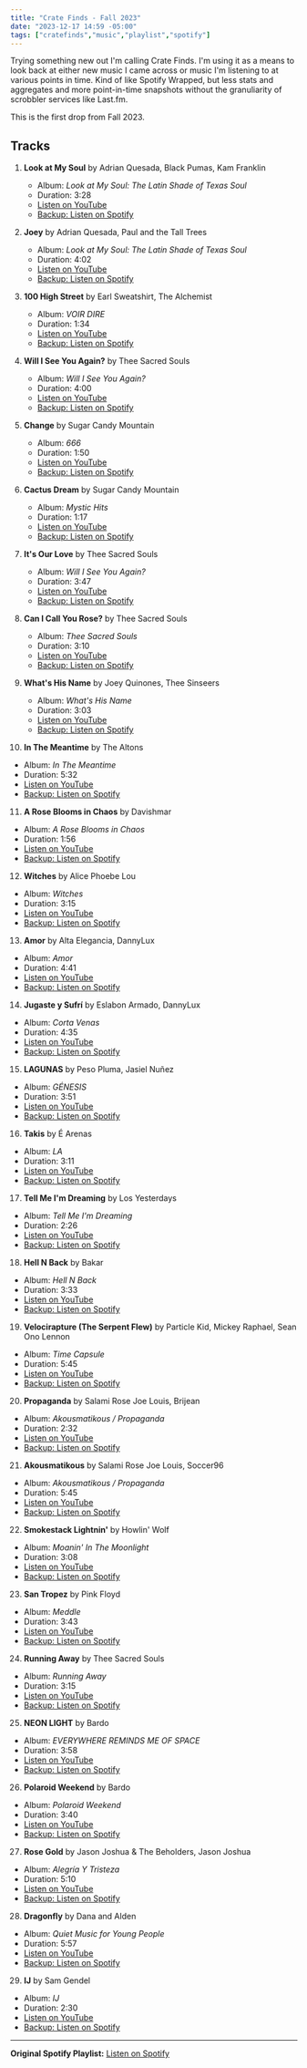 ```yaml
---
title: "Crate Finds - Fall 2023"
date: "2023-12-17 14:59 -05:00"
tags: ["cratefinds","music","playlist","spotify"]
---
```


Trying something new out I'm calling Crate Finds. I'm using it as a means to look back at either new music I came across or music I'm listening to at various points in time. Kind of like Spotify Wrapped, but less stats and aggregates and more point-in-time snapshots without the granuliarity of scrobbler services like Last.fm.

This is the first drop from Fall 2023.

## Tracks

1. **Look at My Soul** by Adrian Quesada, Black Pumas, Kam Franklin
   - Album: *Look at My Soul: The Latin Shade of Texas Soul*
   - Duration: 3:28
   - [Listen on YouTube](https://www.youtube.com/watch?v=b6EMKRI6yKM)
   - [Backup: Listen on Spotify](https://open.spotify.com/track/6nwXXl9CBzNI4W5q7kGfaZ)

2. **Joey** by Adrian Quesada, Paul and the Tall Trees
   - Album: *Look at My Soul: The Latin Shade of Texas Soul*
   - Duration: 4:02
   - [Listen on YouTube](https://www.youtube.com/watch?v=ZJQyrgrzS-I)
   - [Backup: Listen on Spotify](https://open.spotify.com/track/2fouybdsmbzzh0Lm01qlB6)

3. **100 High Street** by Earl Sweatshirt, The Alchemist
   - Album: *VOIR DIRE*
   - Duration: 1:34
   - [Listen on YouTube](https://www.youtube.com/watch?v=dxBQqTDqFEs)
   - [Backup: Listen on Spotify](https://open.spotify.com/track/13cI0USnl3puOPCBRFK6Xp)

4. **Will I See You Again?** by Thee Sacred Souls
   - Album: *Will I See You Again?*
   - Duration: 4:00
   - [Listen on YouTube](https://www.youtube.com/watch?v=IGgb10A_2c8)
   - [Backup: Listen on Spotify](https://open.spotify.com/track/4R5GN0mBvb6jkRj3Zvyhkl)

5. **Change** by Sugar Candy Mountain
   - Album: *666*
   - Duration: 1:50
   - [Listen on YouTube](https://www.youtube.com/watch?v=vOn2BdT8ak8)
   - [Backup: Listen on Spotify](https://open.spotify.com/track/2SBhqtl2duBbSiovSFiL5s)

6. **Cactus Dream** by Sugar Candy Mountain
   - Album: *Mystic Hits*
   - Duration: 1:17
   - [Listen on YouTube](https://www.youtube.com/watch?v=pXsQaMK5GxQ)
   - [Backup: Listen on Spotify](https://open.spotify.com/track/5bZskIwc9s1dRC28ZlPCqB)

7. **It's Our Love** by Thee Sacred Souls
   - Album: *Will I See You Again?*
   - Duration: 3:47
   - [Listen on YouTube](https://www.youtube.com/watch?v=lzCT9gl2kOk)
   - [Backup: Listen on Spotify](https://open.spotify.com/track/4A6zEXlSk7xIIqDh92iZ26)

8. **Can I Call You Rose?** by Thee Sacred Souls
   - Album: *Thee Sacred Souls*
   - Duration: 3:10
   - [Listen on YouTube](https://www.youtube.com/watch?v=zF3PKGftlj4)
   - [Backup: Listen on Spotify](https://open.spotify.com/track/6IAuH3hgTRpUUdmOGubXGS)

9. **What's His Name** by Joey Quinones, Thee Sinseers
   - Album: *What's His Name*
   - Duration: 3:03
   - [Listen on YouTube](https://www.youtube.com/watch?v=_ijwTXfwGO8)
   - [Backup: Listen on Spotify](https://open.spotify.com/track/5dImMTUYHlfHPyfPckpZTZ)

10. **In The Meantime** by The Altons
   - Album: *In The Meantime*
   - Duration: 5:32
   - [Listen on YouTube](https://www.youtube.com/watch?v=Di2AYO8u07M)
   - [Backup: Listen on Spotify](https://open.spotify.com/track/1C1Yv7JbZAsR56gJtEhuhS)

11. **A Rose Blooms in Chaos** by Davishmar
   - Album: *A Rose Blooms in Chaos*
   - Duration: 1:56
   - [Listen on YouTube](https://www.youtube.com/watch?v=L3XrWoSC2n0)
   - [Backup: Listen on Spotify](https://open.spotify.com/track/7fuKPn33GxRh62aC8n71M3)

12. **Witches** by Alice Phoebe Lou
   - Album: *Witches*
   - Duration: 3:15
   - [Listen on YouTube](https://www.youtube.com/watch?v=JuklRMZj7CA)
   - [Backup: Listen on Spotify](https://open.spotify.com/track/5BBK1WoaiD3b3sJ2UysLuM)

13. **Amor** by Alta Elegancia, DannyLux
   - Album: *Amor*
   - Duration: 4:41
   - [Listen on YouTube](https://www.youtube.com/watch?v=qWJMm0MaF8A)
   - [Backup: Listen on Spotify](https://open.spotify.com/track/0QLthYlRZYAP9iRs9cjmzD)

14. **Jugaste y Sufrí** by Eslabon Armado, DannyLux
   - Album: *Corta Venas*
   - Duration: 4:35
   - [Listen on YouTube](https://www.youtube.com/watch?v=CULF9lXH87w)
   - [Backup: Listen on Spotify](https://open.spotify.com/track/3NqBxTOMCJ3zW9CIP51td4)

15. **LAGUNAS** by Peso Pluma, Jasiel Nuñez
   - Album: *GÉNESIS*
   - Duration: 3:51
   - [Listen on YouTube](https://www.youtube.com/watch?v=3MGSHO8V61Y)
   - [Backup: Listen on Spotify](https://open.spotify.com/track/3HOKxuTDmNVmIlCIpBiD8m)

16. **Takis** by É Arenas
   - Album: *LA*
   - Duration: 3:11
   - [Listen on YouTube](https://www.youtube.com/watch?v=_d48e2cLQBM)
   - [Backup: Listen on Spotify](https://open.spotify.com/track/74FRLu92OTTvh8vNvhSKF6)

17. **Tell Me I'm Dreaming** by Los Yesterdays
   - Album: *Tell Me I'm Dreaming*
   - Duration: 2:26
   - [Listen on YouTube](https://www.youtube.com/watch?v=AGG8spAx2Vc)
   - [Backup: Listen on Spotify](https://open.spotify.com/track/5PhJzrQHH5LoOSpqGNtbah)

18. **Hell N Back** by Bakar
   - Album: *Hell N Back*
   - Duration: 3:33
   - [Listen on YouTube](https://www.youtube.com/watch?v=BdrNvQ4YCng)
   - [Backup: Listen on Spotify](https://open.spotify.com/track/3NRql0A1Ef4RCvT473iqgD)

19. **Velocirapture \(The Serpent Flew\)** by Particle Kid, Mickey Raphael, Sean Ono Lennon
   - Album: *Time Capsule*
   - Duration: 5:45
   - [Listen on YouTube](https://www.youtube.com/watch?v=GAbzu-1PrnQ)
   - [Backup: Listen on Spotify](https://open.spotify.com/track/1dQ1MoNwZVmssxwqWF2aQh)

20. **Propaganda** by Salami Rose Joe Louis, Brijean
   - Album: *Akousmatikous / Propaganda*
   - Duration: 2:32
   - [Listen on YouTube](https://www.youtube.com/watch?v=3LyRmYU99G8)
   - [Backup: Listen on Spotify](https://open.spotify.com/track/018bxhRLe8si8PVYiPgnvY)

21. **Akousmatikous** by Salami Rose Joe Louis, Soccer96
   - Album: *Akousmatikous / Propaganda*
   - Duration: 5:45
   - [Listen on YouTube](https://www.youtube.com/watch?v=iAW4Sp6fitY)
   - [Backup: Listen on Spotify](https://open.spotify.com/track/6asdwZnekIys3Phf8leM5G)

22. **Smokestack Lightnin'** by Howlin' Wolf
   - Album: *Moanin' In The Moonlight*
   - Duration: 3:08
   - [Listen on YouTube](https://www.youtube.com/watch?v=VMUt8KdDtTY)
   - [Backup: Listen on Spotify](https://open.spotify.com/track/2HUZVffVPXvqnrml0gXggp)

23. **San Tropez** by Pink Floyd
   - Album: *Meddle*
   - Duration: 3:43
   - [Listen on YouTube](https://www.youtube.com/watch?v=mjNYO-OI2Fo)
   - [Backup: Listen on Spotify](https://open.spotify.com/track/3kbUFmLV5SHVQonfOpNgkd)

24. **Running Away** by Thee Sacred Souls
   - Album: *Running Away*
   - Duration: 3:15
   - [Listen on YouTube](https://www.youtube.com/watch?v=SiQg9PZB67Y)
   - [Backup: Listen on Spotify](https://open.spotify.com/track/34VDj911PQh8B1BXYoOMLq)

25. **NEON LIGHT** by Bardo
   - Album: *EVERYWHERE REMINDS ME OF SPACE*
   - Duration: 3:58
   - [Listen on YouTube](https://www.youtube.com/watch?v=3Zrarjr9eS4)
   - [Backup: Listen on Spotify](https://open.spotify.com/track/3qQPA9M0ZC6bs3q2kW8NRw)

26. **Polaroid Weekend** by Bardo
   - Album: *Polaroid Weekend*
   - Duration: 3:40
   - [Listen on YouTube](https://www.youtube.com/watch?v=IlhgajtGth8)
   - [Backup: Listen on Spotify](https://open.spotify.com/track/3GmEZg8puDjU3CuW5cU5A8)

27. **Rose Gold** by Jason Joshua & The Beholders, Jason Joshua
   - Album: *Alegría Y Tristeza*
   - Duration: 5:10
   - [Listen on YouTube](https://www.youtube.com/watch?v=sIl-t8rEvzo)
   - [Backup: Listen on Spotify](https://open.spotify.com/track/1qXqUyVNrd2ymu7PQ6xoiC)

28. **Dragonfly** by Dana and Alden
   - Album: *Quiet Music for Young People*
   - Duration: 5:57
   - [Listen on YouTube](https://www.youtube.com/watch?v=y_16OUXA6D8)
   - [Backup: Listen on Spotify](https://open.spotify.com/track/3uyAmrmQS6GDm0XllcMGMK)

29. **IJ** by Sam Gendel
   - Album: *IJ*
   - Duration: 2:30
   - [Listen on YouTube](https://www.youtube.com/watch?v=G0CqHxDG74k)
   - [Backup: Listen on Spotify](https://open.spotify.com/track/4H0A9h9wDV3eB9JZ3xmxWl)

---

**Original Spotify Playlist:** [Listen on Spotify](https://open.spotify.com/playlist/23TDgK6Duz53KFMo02Vh25)
